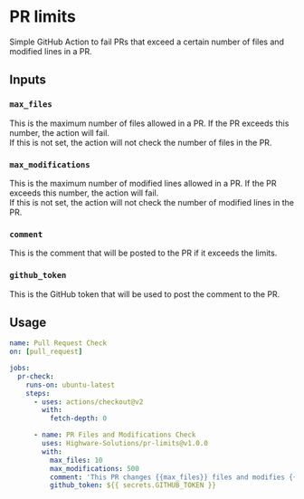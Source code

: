 # PR limits

Simple GitHub Action to fail PRs that exceed a certain number of files and modified lines in a PR.

## Inputs

### `max_files`

This is the maximum number of files allowed in a PR. If the PR exceeds this number, the action will fail.  
If this is not set, the action will not check the number of files in the PR.

### `max_modifications`

This is the maximum number of modified lines allowed in a PR. If the PR exceeds this number, the action will fail.  
If this is not set, the action will not check the number of modified lines in the PR.

### `comment`

This is the comment that will be posted to the PR if it exceeds the limits.

### `github_token`

This is the GitHub token that will be used to post the comment to the PR.

## Usage

```yaml
name: Pull Request Check
on: [pull_request]

jobs:
  pr-check:
    runs-on: ubuntu-latest
    steps:
      - uses: actions/checkout@v2
        with:
          fetch-depth: 0

      - name: PR Files and Modifications Check
        uses: Highware-Solutions/pr-limits@v1.0.0
        with:
          max_files: 10
          max_modifications: 500
          comment: 'This PR changes {{max_files}} files and modifies {{max_modifications}} lines, which exceeds our project guidelines.'
          github_token: ${{ secrets.GITHUB_TOKEN }}
```

